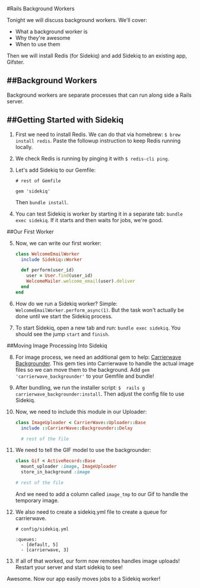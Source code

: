 #Rails Background Workers

Tonight we will discuss background workers. We'll cover:

* What a background worker is
* Why they're awesome
* When to use them

Then we will install Redis (for Sidekiq) and add Sidekiq to an existing app, Gifster.

##Background Workers
---

Background workers are separate processes that can run along side a Rails server.

##Getting Started with Sidekiq
---

1. First we need to install Redis. We can do that via homebrew: `$ brew install redis`. Paste the followup instruction to keep Redis running locally.

2. We check Redis is running by pinging it with `$ redis-cli ping`.

3. Let's add Sidekiq to our Gemfile: 

    ```
    # rest of Gemfile

    gem 'sidekiq'
    ```

    Then `bundle install`.

4. You can test Sidekiq is worker by starting it in a separate tab: `bundle exec sidekiq`. If it starts and then waits for jobs, we're good.

##Our First Worker

5. Now, we can write our first worker:

    ```rb
    class WelcomeEmailWorker
      include Sidekiq::Worker

      def perform(user_id)
        user = User.find(user_id)
        WelcomeMailer.welcome_email(user).deliver
      end
    end
    ```

6. How do we run a Sidekiq worker? Simple: `WelcomeEmailWorker.perform_async(1)`. But the task won't actually be done until we start the Sidekiq process.

7. To start Sidekiq, open a new tab and run: `bundle exec sidekiq`. You should see the jump `start` and `finish`.

##Moving Image Processing Into Sidekiq

8. For image process, we need an additional gem to help: [Carrierwave Backgrounder](https://github.com/lardawge/carrierwave_backgrounder). This gem ties into Carrierwave to handle the actual image files so we can move them to the background.  Add `gem 'carrierwave_backgrounder'` to your Gemfile and bundle!

9. After bundling, we run the installer script: `$  rails g carrierwave_backgrounder:install`. Then adjust the config file to use Sidekiq.

10. Now, we need to include this module in our Uploader: 

    ```rb
    class ImageUploader < CarrierWave::Uploader::Base
      include ::CarrierWave::Backgrounder::Delay

      # rest of the file
    ```

11. We need to tell the GIF model to use the backgrounder:

    ```rb
    class Gif < ActiveRecord::Base
      mount_uploader :image, ImageUploader
      store_in_background :image

    # rest of the file
    ```

    And we need to add a column called `image_tmp` to our Gif to handle the temporary image.

12. We also need to create a sidekiq.yml file to create a queue for carrierwave.

    ```
    # config/sidekiq.yml

    :queues:
      - [default, 5]
      - [carrierwave, 3]
    ```

13. If all of that worked, our form now remotes handles image uploads! Restart your server and start sidekiq to see!

Awesome. Now our app easily moves jobs to a Sidekiq worker!